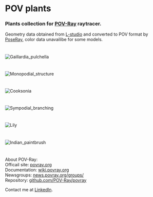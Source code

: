 # POV plants
### Plants collection for [POV-Ray](http://www.povray.org/) raytracer.

Geometry data obtained from [L-studio](http://algorithmicbotany.org/virtual_laboratory/) and converted to POV format by [PoseRay](https://sites.google.com/site/poseray/), color data unavailibe for some models.
#
![Gaillardia_pulchella](https://user-images.githubusercontent.com/6688301/220132353-8deb783c-9a8e-4a2a-af06-9f6c0d4a9986.png)
#
![Monopodial_structure](https://user-images.githubusercontent.com/6688301/220144588-98d37d1d-d93f-4636-af3e-b599a87d56f7.png)
#
![Cooksonia](https://user-images.githubusercontent.com/6688301/220132327-05bb6959-085f-4370-8915-7774b15ed1b1.png)
#
![Sympodial_branching](https://user-images.githubusercontent.com/6688301/220132250-ea841c14-1c5f-42c4-9f41-658da5001e70.png)
#
![Lily](https://user-images.githubusercontent.com/6688301/220142882-3f0adb9f-8f3b-459c-92d1-3fc64422699e.png)
#
![Indian_paintbrush](https://user-images.githubusercontent.com/6688301/220132377-661a5d73-984b-4581-90a4-a7edb6545b69.png)
#
About POV-Ray:\
Officail site: [povray.org](http://www.povray.org)\
Documentation: [wiki.povray.org](https://wiki.povray.org/content/Documentation:Contents)\
Newsgroups: [news.povray.org/groups/](https://news.povray.org/groups/)\
Repository: [github.com/POV-Ray/povray](https://github.com/POV-Ray/povray)

Contact me at [LinkedIn](https://www.linkedin.com/in/sergey-yanenko-57b21a96/).
